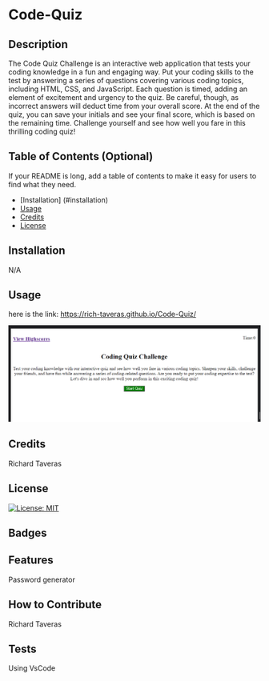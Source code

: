 # Code-Quiz

## Description

The Code Quiz Challenge is an interactive web application that tests your coding knowledge in a fun and engaging way. Put your coding skills to the test by answering a series of questions covering various coding topics, including HTML, CSS, and JavaScript. Each question is timed, adding an element of excitement and urgency to the quiz. Be careful, though, as incorrect answers will deduct time from your overall score. At the end of the quiz, you can save your initials and see your final score, which is based on the remaining time. Challenge yourself and see how well you fare in this thrilling coding quiz!

## Table of Contents (Optional)

If your README is long, add a table of contents to make it easy for users to find what they need.

- [Installation] (#installation)
- [Usage](#usage)
- [Credits](#credits)
- [License](#license)

## Installation

N/A

## Usage

here is the link:
https://rich-taveras.github.io/Code-Quiz/

<img src="./images/Screenshot 2023-07-13 225718.png">

## Credits

Richard Taveras

## License

[![License: MIT](https://img.shields.io/badge/License-MIT-yellow.svg)](https://opensource.org/licenses/MIT)

## Badges

## Features

Password generator

## How to Contribute

Richard Taveras

## Tests

Using VsCode
